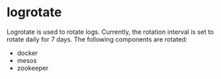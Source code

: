 logrotate
=========

Logrotate is used to rotate logs. Currently, the rotation interval is
set to rotate daily for 7 days. The following components are rotated:

-   docker
-   mesos
-   zookeeper

